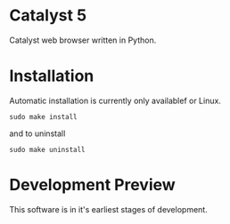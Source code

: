 # Catalyst 5
Catalyst web browser written in Python.
# Installation
Automatic installation is currently only availablef or Linux.
```
sudo make install
```
and to uninstall 
```
sudo make uninstall
```
# Development Preview
This software is in it's earliest stages of development.
